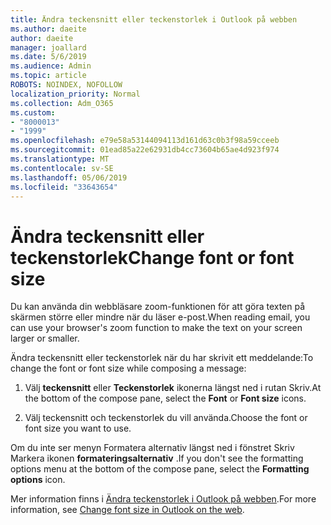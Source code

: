 ```yaml
---
title: Ändra teckensnitt eller teckenstorlek i Outlook på webben
ms.author: daeite
author: daeite
manager: joallard
ms.date: 5/6/2019
ms.audience: Admin
ms.topic: article
ROBOTS: NOINDEX, NOFOLLOW
localization_priority: Normal
ms.collection: Adm_O365
ms.custom:
- "8000013"
- "1999"
ms.openlocfilehash: e79e58a53144094113d161d63c0b3f98a59cceeb
ms.sourcegitcommit: 01ead85a22e62931db4cc73604b65ae4d923f974
ms.translationtype: MT
ms.contentlocale: sv-SE
ms.lasthandoff: 05/06/2019
ms.locfileid: "33643654"
---
```

# <a name="change-font-or-font-size"></a><span data-ttu-id="7c101-102">Ändra teckensnitt eller teckenstorlek</span><span class="sxs-lookup"><span data-stu-id="7c101-102">Change font or font size</span></span>

<span data-ttu-id="7c101-103">Du kan använda din webbläsare zoom-funktionen för att göra texten på skärmen större eller mindre när du läser e-post.</span><span class="sxs-lookup"><span data-stu-id="7c101-103">When reading email, you can use your browser's zoom function to make the text on your screen larger or smaller.</span></span>
  
<span data-ttu-id="7c101-104">Ändra teckensnitt eller teckenstorlek när du har skrivit ett meddelande:</span><span class="sxs-lookup"><span data-stu-id="7c101-104">To change the font or font size while composing a message:</span></span>
  
1. <span data-ttu-id="7c101-105">Välj **teckensnitt** eller **Teckenstorlek** ikonerna längst ned i rutan Skriv.</span><span class="sxs-lookup"><span data-stu-id="7c101-105">At the bottom of the compose pane, select the **Font** or **Font size** icons.</span></span>
    
2. <span data-ttu-id="7c101-106">Välj teckensnitt och teckenstorlek du vill använda.</span><span class="sxs-lookup"><span data-stu-id="7c101-106">Choose the font or font size you want to use.</span></span>
    
<span data-ttu-id="7c101-107">Om du inte ser menyn Formatera alternativ längst ned i fönstret Skriv Markera ikonen **formateringsalternativ** .</span><span class="sxs-lookup"><span data-stu-id="7c101-107">If you don't see the formatting options menu at the bottom of the compose pane, select the **Formatting options** icon.</span></span>
  
<span data-ttu-id="7c101-108">Mer information finns i [Ändra teckenstorlek i Outlook på webben](https://support.office.com/article/43a2137f-8c3c-46df-af4a-73a12c9bb86e).</span><span class="sxs-lookup"><span data-stu-id="7c101-108">For more information, see [Change font size in Outlook on the web](https://support.office.com/article/43a2137f-8c3c-46df-af4a-73a12c9bb86e).</span></span>